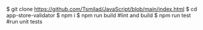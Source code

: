 $ git clone https://github.com/Tsmilad/JavaScript/blob/main/index.html
$ cd app-store-validator
$ npm i
$ npm run build    #lint and build
$ npm run test     #run unit tests
